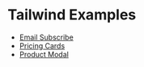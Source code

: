 # Tailwind Examples

- [Email Subscribe](https://ferhatkplnn.github.io/tailwind-examples/email-subscribe/index.html)
- [Pricing Cards](https://ferhatkplnn.github.io/tailwind-examples/pricing-cards/index.html)
- [Product Modal](https://ferhatkplnn.github.io/tailwind-examples/product-modal/index.html)

